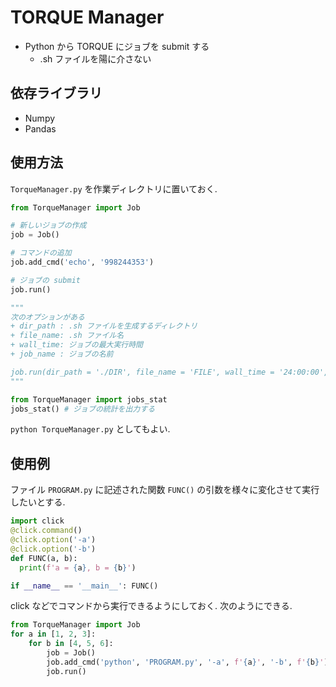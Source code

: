 # TORQUE Manager
+ Python から TORQUE にジョブを submit する
  + .sh ファイルを陽に介さない

## 依存ライブラリ
+ Numpy
+ Pandas

## 使用方法
`TorqueManager.py` を作業ディレクトリに置いておく. 

```python
from TorqueManager import Job

# 新しいジョブの作成
job = Job()

# コマンドの追加
job.add_cmd('echo', '998244353')

# ジョブの submit
job.run()

"""
次のオプションがある
+ dir_path : .sh ファイルを生成するディレクトリ
+ file_name: .sh ファイル名
+ wall_time: ジョブの最大実行時間
+ job_name : ジョブの名前

job.run(dir_path = './DIR', file_name = 'FILE', wall_time = '24:00:00', job_name = 'JOB')
"""
```

```python
from TorqueManager import jobs_stat
jobs_stat() # ジョブの統計を出力する
```
`python TorqueManager.py` としてもよい. 

## 使用例
ファイル `PROGRAM.py` に記述された関数 `FUNC()` の引数を様々に変化させて実行したいとする. 
```python
import click
@click.command()
@click.option('-a')
@click.option('-b')
def FUNC(a, b):
  print(f'a = {a}, b = {b}')

if __name__ == '__main__': FUNC()
```
click などでコマンドから実行できるようにしておく.
次のようにできる. 

```python
from TorqueManager import Job
for a in [1, 2, 3]:
    for b in [4, 5, 6]:
        job = Job()
        job.add_cmd('python', 'PROGRAM.py', '-a', f'{a}', '-b', f'{b}')
        job.run()
```


